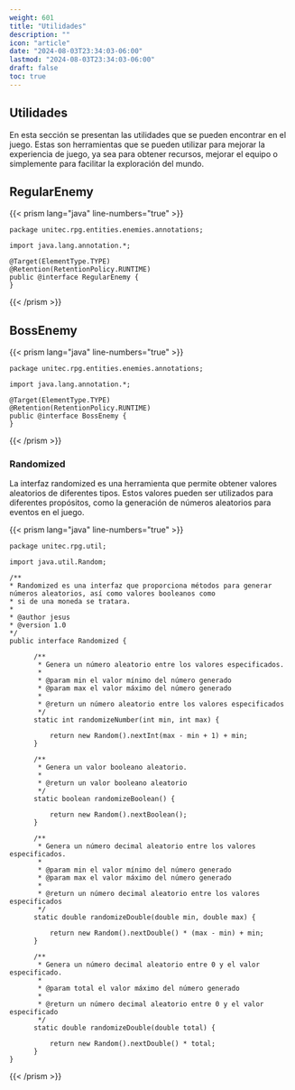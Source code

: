 ```yaml
---
weight: 601
title: "Utilidades"
description: ""
icon: "article"
date: "2024-08-03T23:34:03-06:00"
lastmod: "2024-08-03T23:34:03-06:00"
draft: false
toc: true
---
```


## Utilidades

En esta sección se presentan las utilidades que se pueden encontrar en el juego. Estas son herramientas que se pueden
utilizar para mejorar la experiencia de juego, ya sea para obtener recursos, mejorar el equipo o simplemente para
facilitar la exploración del mundo.

## RegularEnemy

{{< prism lang="java" line-numbers="true" >}}

    package unitec.rpg.entities.enemies.annotations;
    
    import java.lang.annotation.*;
    
    @Target(ElementType.TYPE)
    @Retention(RetentionPolicy.RUNTIME)
    public @interface RegularEnemy {
    }

{{< /prism >}}

## BossEnemy

{{< prism lang="java" line-numbers="true" >}}

    package unitec.rpg.entities.enemies.annotations;
    
    import java.lang.annotation.*;
    
    @Target(ElementType.TYPE)
    @Retention(RetentionPolicy.RUNTIME)
    public @interface BossEnemy {
    }

{{< /prism >}}

### Randomized

La interfaz randomized es una herramienta que permite obtener valores aleatorios de diferentes tipos. Estos valores
pueden ser utilizados para diferentes propósitos, como la generación de números aleatorios para eventos en el juego.

{{< prism lang="java" line-numbers="true" >}}

    package unitec.rpg.util;
    
    import java.util.Random;
    
    /**
    * Randomized es una interfaz que proporciona métodos para generar números aleatorios, así como valores booleanos como
    * si de una moneda se tratara.
    *
    * @author jesus
    * @version 1.0
    */
    public interface Randomized {
    
          /**
           * Genera un número aleatorio entre los valores especificados.
           *
           * @param min el valor mínimo del número generado
           * @param max el valor máximo del número generado
           *
           * @return un número aleatorio entre los valores especificados
           */
          static int randomizeNumber(int min, int max) {
    
              return new Random().nextInt(max - min + 1) + min;
          }
    
          /**
           * Genera un valor booleano aleatorio.
           *
           * @return un valor booleano aleatorio
           */
          static boolean randomizeBoolean() {
    
              return new Random().nextBoolean();
          }
    
          /**
           * Genera un número decimal aleatorio entre los valores especificados.
           *
           * @param min el valor mínimo del número generado
           * @param max el valor máximo del número generado
           *
           * @return un número decimal aleatorio entre los valores especificados
           */
          static double randomizeDouble(double min, double max) {
    
              return new Random().nextDouble() * (max - min) + min;
          }
    
          /**
           * Genera un número decimal aleatorio entre 0 y el valor especificado.
           *
           * @param total el valor máximo del número generado
           *
           * @return un número decimal aleatorio entre 0 y el valor especificado
           */
          static double randomizeDouble(double total) {
    
              return new Random().nextDouble() * total;
          }
    }

{{< /prism >}}